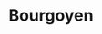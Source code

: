 ---
title: "Bourgoyen"
slug: "bourgoyen"
description: ""
type: "extern"
members:
    - name: "Jonas Dermul"
      direction: "Cross-Media Ontwerp"
      subdirection: "Graphic Design"
      disk: "2e Schijf"
thumbnail:
    url: "thumb.jpg"
    alt: ""
    height: 1
    width: 1
    text-color: "81b344"
    background-color: "a2d9ee"
media:
    - url: "1.logo.png"
      type: "image"
    - url: "2.opbouwlogo.png"
      type: "image"
    - url: "3.illustraties.png"
      type: "image"
    - url: "4.poster.png"
      type: "image"
    - url: "5.brochure.png"
      type: "image"
created: 20/01/2017
order: 3
---